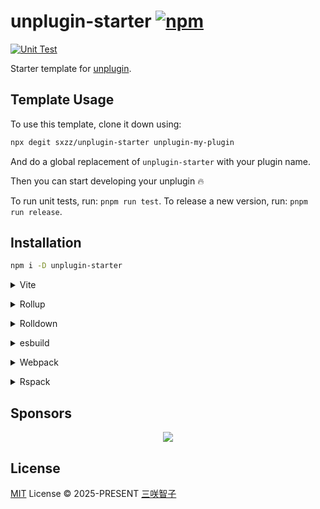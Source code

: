 # unplugin-starter [![npm](https://img.shields.io/npm/v/unplugin-starter.svg)](https://npmjs.com/package/unplugin-starter)

[![Unit Test](https://github.com/sxzz/unplugin-starter/actions/workflows/unit-test.yml/badge.svg)](https://github.com/sxzz/unplugin-starter/actions/workflows/unit-test.yml)

Starter template for [unplugin](https://github.com/unjs/unplugin).

<!-- Remove Start -->

## Template Usage

To use this template, clone it down using:

```bash
npx degit sxzz/unplugin-starter unplugin-my-plugin
```

And do a global replacement of `unplugin-starter` with your plugin name.

Then you can start developing your unplugin 🔥

To run unit tests, run: `pnpm run test`.
To release a new version, run: `pnpm run release`.

<!-- Remove End -->

## Installation

```bash
npm i -D unplugin-starter
```

<details>
<summary>Vite</summary><br>

```ts
// vite.config.ts
import UnpluginStarter from 'unplugin-starter/vite'

export default defineConfig({
  plugins: [UnpluginStarter()],
})
```

<br></details>

<details>
<summary>Rollup</summary><br>

```ts
// rollup.config.js
import UnpluginStarter from 'unplugin-starter/rollup'

export default {
  plugins: [UnpluginStarter()],
}
```

<br></details>

<details>
<summary>Rolldown</summary><br>

```ts
// rolldown.config.js
import UnpluginStarter from 'unplugin-starter/rolldown'

export default {
  plugins: [UnpluginStarter()],
}
```

<br></details>

<details>
<summary>esbuild</summary><br>

```ts
import { build } from 'esbuild'
import UnpluginStarter from 'unplugin-starter/esbuild'

build({
  plugins: [UnpluginStarter()],
})
```

<br></details>

<details>
<summary>Webpack</summary><br>

```js
// webpack.config.js
import UnpluginStarter from 'unplugin-starter/webpack'

export default {
  /* ... */
  plugins: [UnpluginStarter()],
}
```

<br></details>

<details>
<summary>Rspack</summary><br>

```ts
// rspack.config.js
import UnpluginStarter from 'unplugin-starter/rspack'

export default {
  /* ... */
  plugins: [UnpluginStarter()],
}
```

<br></details>

## Sponsors

<p align="center">
  <a href="https://cdn.jsdelivr.net/gh/sxzz/sponsors/sponsors.svg">
    <img src='https://cdn.jsdelivr.net/gh/sxzz/sponsors/sponsors.svg'/>
  </a>
</p>

## License

[MIT](./LICENSE) License © 2025-PRESENT [三咲智子](https://github.com/sxzz)
